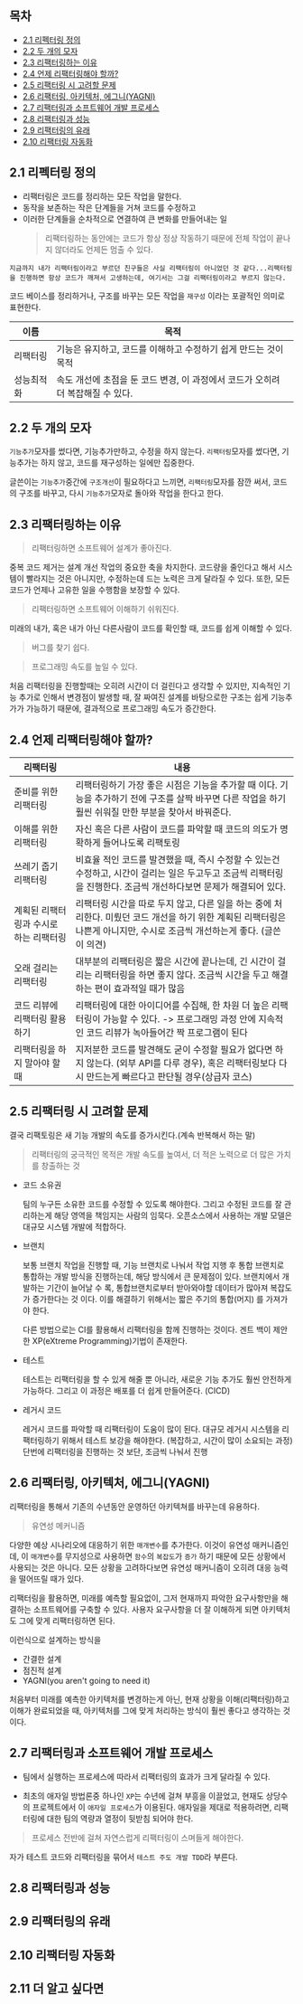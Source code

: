 ## 목차

- [2.1 리펙터링 정의](#21-리펙터링-정의)
- [2.2 두 개의 모자](#22-두-개의-모자)
- [2.3 리팩터링하는 이유](#23-리팩터링하는-이유)
- [2.4 언제 리팩터링해야 할까?](#24-언제-리팩터링해야-할까)
- [2.5 리팩터링 시 고려할 문제](#25-리팩터링-시-고려할-문제)
- [2.6 리팩터링, 아키텍처, 에그니(YAGNI)](#26-리팩터링-아키텍처-에그니yagni)
- [2.7 리팩터링과 소프트웨어 개발 프로세스](#27-리팩터링과-소프트웨어-개발-프로세스)
- [2.8 리팩터링과 성능](#28-리팩터링과-성능)
- [2.9 리팩터링의 유래](#29-리팩터링의-유래)
- [2.10 리팩터링 자동화](#210-리팩터링-자동화)

## 2.1 리펙터링 정의

- 리팩터링은 코드를 정리하는 모든 작업을 말한다.
- 동작을 보존하는 작은 단계들을 거쳐 코드를 수정하고
- 이러한 단계들을 순차적으로 연결하여 큰 변화를 만들어내는 일
  > 리팩터링하는 동안에는 코드가 항상 정상 작동하기 때문에 전체 작업이 끝나지 않더라도 언제든 멈출 수 있다.

```
지금까지 내가 리팩터링이라고 부르던 친구들은 사실 리팩터링이 아니었던 것 같다...리팩터링을 진행하면 항상 코드가 깨져서 고생하는데, 여기서는 그걸 리팩터링이라고 부르지 않는다.
```

코드 베이스를 정리하거나, 구조를 바꾸는 모든 작업을 `재구성` 이라는 포괄적인 의미로 표현한다.

| 이름       | 목적                                                                            |
| ---------- | ------------------------------------------------------------------------------- |
| 리팩터링   | 기능은 유지하고, 코드를 이해하고 수정하기 쉽게 만드는 것이 목적                 |
| 성능최적화 | 속도 개선에 초점을 둔 코드 변경, 이 과정에서 코드가 오히려 더 복잡해질 수 있다. |

## 2.2 두 개의 모자

`기능추가`모자를 썼다면, 기능추가만하고, 수정을 하지 않는다.
`리팩터링`모자를 썼다면, 기능추가는 하지 않고, 코드를 재구성하는 일에만 집중한다.

글쓴이는 `기능추가`중간에 `구조개선`이 필요하다고 느끼면, `리팩터링`모자를 잠깐 써서, 코드의 구조를 바꾸고, 다시 `기능추가`모자로 돌아와 작업을 한다고 한다.

## 2.3 리팩터링하는 이유

> 리팩터링하면 소프트웨어 설계가 좋아진다.

중복 코드 제거는 설계 개선 작업의 중요한 축을 차지한다.
코드량을 줄인다고 해서 시스템이 빨라지는 것은 아니지만, 수정하는데 드는 노력은 크게 달라질 수 있다.
또한, 모든 코드가 언제나 고유한 일을 수행함을 보장할 수 있다.

> 리팩터링하면 소프트웨어 이해하기 쉬워진다.

미래의 내가, 혹은 내가 아닌 다른사람이 코드를 확인할 때, 코드를 쉽게 이해할 수 있다.

> 버그를 찾기 쉽다.

> 프로그래밍 속도를 높일 수 있다.

처음 리팩터링을 진행할때는 오히려 시간이 더 걸린다고 생각할 수 있지만, 지속적인 기능 추가로 인해서 변경점이 발생할 때, 잘 짜여진 설계를 바탕으로한 구조는 쉽게 기능추가가 가능하기 때문에, 결과적으로 프로그래밍 속도가 증간한다.

## 2.4 언제 리팩터링해야 할까?

| 리팩터링                               | 내용                                                                                                                                                                       |
| -------------------------------------- | -------------------------------------------------------------------------------------------------------------------------------------------------------------------------- |
| 준비를 위한 리팩터링                   | 리팩터링하기 가장 좋은 시점은 기능을 추가할 때 이다. 기능을 추가하기 전에 구조를 살짝 바꾸면 다른 작업을 하기 훨씬 쉬워질 만한 부분을 찾아서 바꿔준다.                     |
| 이해를 위한 리팩터링                   | 자신 혹은 다른 사람이 코드를 파악할 때 코드의 의도가 명확하게 들어나도록 리팩토링                                                                                          |
| 쓰레기 줍기 리팩터링                   | 비효율 적인 코드를 발견했을 때, 즉시 수정할 수 있는건 수정하고, 시간이 걸리는 일은 두고두고 조금씩 리팩터링을 진행한다. 조금씩 개선하다보면 문제가 해결되어 있다.          |
| 계획된 리팩터링과 수시로 하는 리팩터링 | 리팩터링 시간을 따로 두지 않고, 다른 일을 하는 중에 처리한다. 미뤘던 코드 개선을 하기 위한 계획된 리팩터링은 나쁜게 아니지만, 수시로 조금씩 개선하는게 좋다. (글쓴이 의견) |
| 오래 걸리는 리팩터링                   | 대부분의 리팩터링은 짧은 시간에 끝나는데, 긴 시간이 걸리는 리팩터링을 하면 좋지 않다. 조금씩 시간을 두고 해결하는 편이 효과적일 때가 많음                                  |
| 코드 리뷰에 리팩터링 활용하기          | 리팩터링에 대한 아이디어를 수집해, 한 차원 더 높은 리팩터링이 가능할 수 있다. -> 프로그래밍 과정 안에 지속적인 코드 리뷰가 녹아들어간 짝 프로그램이 된다                   |
| 리팩터링을 하지 말아야 할 때           | 지저분한 코드를 발견해도 굳이 수정할 필요가 없다면 하지 않는다. (외부 API를 다루 경우), 혹은 리팩터링보다 다시 만드는게 빠르다고 판단될 경우(상급자 코스)                  |

## 2.5 리팩터링 시 고려할 문제

결국 리팩토링은 새 기능 개발의 속도를 증가시킨다.(계속 반복해서 하는 말)

> 리팩터링의 궁극적인 목적은 개발 속도를 높여서, 더 적은 노력으로 더 많은 가치를 창출하는 것

- 코드 소유권

  팀의 누구든 소유한 코드를 수정할 수 있도록 해야한다. 그리고 수정된 코드를 잘 관리하는게 해당 영역을 책임지는 사람의 임묵다.
  오픈소스에서 사용하는 개발 모델은 대규모 시스템 개발에 적합하다.

- 브랜치

  보통 브랜치 작업을 진행할 때, 기능 브랜치로 나눠서 작업 지행 후 통합 브랜치로 통합하는 개발 방식을 진행하는데, 해당 방식에서 큰 문제점이 있다.
  브랜치에서 개발하는 기간이 늘어날 수 록, 통합브랜치로부터 받아와야할 데이터가 많아져 복잡도가 증가한다는 것 이다.
  이를 해결하기 위해서는 짧은 주기의 통합(머지) 를 가져가야 한다.

  다른 방법으로는 CI를 활용해서 리팩터링을 함께 진행하는 것이다. 겐트 백이 제안한 XP(eXtreme Programming)기법이 존재한다.

- 테스트

  테스트는 리팩터링을 할 수 있게 해줄 뿐 아니라, 새로운 기능 추가도 훨씬 안전하게 가능하다.
  그리고 이 과정은 배포를 더 쉽게 만들어준다. (CICD)

- 레거시 코드

  레거시 코드를 파악할 때 리팩터링이 도움이 많이 된다.
  대규모 레거시 시스템을 리팩터링하기 위해서 테스트 보강을 해야한다. (복잡하고, 시간이 많이 소요되는 과정)
  단번에 리팩터링을 진행하는 것 보단, 조금씩 나눠서 진행

## 2.6 리팩터링, 아키텍처, 에그니(YAGNI)

리팩터링을 통해서 기존의 수년동안 운영하던 아키텍쳐를 바꾸는데 유용하다.

> 유연성 메커니즘

다양한 예상 시나리오에 대응하기 위한 `매개변수`를 추가한다. 이것이 유연성 매커니즘인데, 이 `매개변수`를 무지성으로 사용하면 `함수`의 `복잡도`가 `증가` 하기 때문에 모든 상황에서 사용되는 것은 아니다.
모든 상황을 고려하다보면 유연성 매커니즘이 오히려 대응 능력을 떨어뜨릴 때가 있다.

리팩터링을 활용하면, 미래를 예측할 필요없이, 그저 현재까지 파악한 요구사항만을 해결하는 소프트웨어를 구축할 수 있다.
사용자 요구사항을 더 잘 이해하게 되면 아키텍처도 그에 맞게 리팩터링하면 된다.

이런식으로 설계하는 방식을

- 간결한 설계
- 점진적 설계
- YAGNI(you aren't going to need it)

처음부터 미래를 예측한 아키텍처를 변경하는게 아닌, 현재 상황을 이해(리팩터링)하고 이해가 완료되었을 때, 아키텍처를 그에 맞게 처리하는 방식이 훨씬 좋다고 생각하는 것이다.

## 2.7 리팩터링과 소프트웨어 개발 프로세스

- 팀에서 실행하는 프로세스에 따라서 리팩터링의 효과가 크게 달라질 수 있다.

- 최초의 애자일 방법론중 하나인 `XP`는 수년에 걸쳐 부흥을 이끌었고, 현재도 상당수의 프로젝트에서 이 `애자일 프로세스`가 이용된다.
  애자일을 제대로 적용하려면, 리팩터링에 대한 팀의 역량과 열정이 뒷받침 되어야 한다.

> 프로세스 전반에 걸쳐 자연스럽게 리팩터링이 스며들게 해야한다.

자가 테스트 코드와 리팩터링을 묶어서 `테스트 주도 개발 TDD`라 부른다.

## 2.8 리팩터링과 성능

## 2.9 리팩터링의 유래

## 2.10 리팩터링 자동화

## 2.11 더 알고 싶다면

